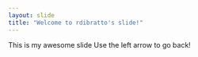 ```yaml
---
layout: slide
title: "Welcome to rdibratto's slide!"
---
```

This is my awesome slide
Use the left arrow to go back!
